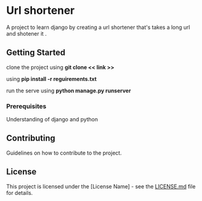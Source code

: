 # Url shortener 
A project to learn django by creating a url shortener that's takes a long url and shotener it .

## Getting Started
clone the project using **git clone << link >>**

using **pip install -r reguirements.txt**

run the serve using **python manage.py runserver**
### Prerequisites
Understanding of django and python 


## Contributing
Guidelines on how to contribute to the project.

## License
This project is licensed under the [License Name] - see the [LICENSE.md](LICENSE.md) file for details.

